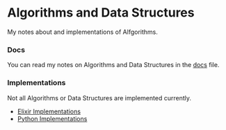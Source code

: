 # Algorithms and Data Structures

My notes about and implementations of Alfgorithms.

### Docs

You can read my notes on Algorithms and Data Structures in the [docs](/docs)
file.

### Implementations

Not all Algorithms or Data Structures are implemented currently.

- [Elixir Implementations](/elixir)
- [Python Implementations](/elixir)
